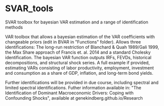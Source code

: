 # SVAR_tools
SVAR toolbox for bayesian VAR estimation and a range of identification methods

VAR toolbox that allows a bayesian estimation of the VAR coefficients with changeable priors (edit in BVAR in "Functions" folder). Allows three identifications: The long-run restriction of Blanchard & Quah 1989/Gali 1999, the Max Share approach of Francis et. al. 2014 and a standard Cholesky identification.
The bayesian VAR function outputs IRFs, FEVDs, historical decompositions, and structural shock series. A full example if provided, estimating VARs consisting of labor productivity, employment, investment and consumption as a share of GDP, inflation, and long-term bond yields.

Further identifications will be provided in due course, including spectral and limited spectral identifications. Futher information available in: "The Identification of Dominant Macroeconomic Drivers: Coping with Confounding Shocks", available at genekindberg.github.io/Research 

